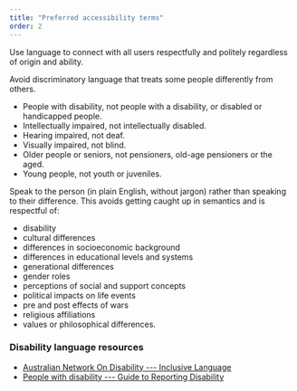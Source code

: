```yaml
---
title: "Preferred accessibility terms"
order: 2
---
```


Use language to connect with all users respectfully and politely regardless of origin and ability.

Avoid discriminatory language that treats some people differently from others.

- People with disability, not people with a disability, or disabled or handicapped people.
- Intellectually impaired, not intellectually disabled.
- Hearing impaired, not deaf.
- Visually impaired, not blind.
- Older people or seniors, not pensioners, old-age pensioners or the aged.
- Young people, not youth or juveniles.

Speak to the person (in plain English, without jargon) rather than speaking to their difference. This avoids getting caught up in semantics and is respectful of:

- disability
- cultural differences
- differences in socioeconomic background
- differences in educational levels and systems
- generational differences
- gender roles
- perceptions of social and support concepts
- political impacts on life events
- pre and post effects of wars
- religious affiliations
- values or philosophical differences.

### Disability language resources

- [Australian Network On Disability --- Inclusive Language](http://www.and.org.au/pages/inclusive-language.html)
- [People with disability --- Guide to Reporting Disability](http://pwd.org.au/library/guide-to-reporting-disability.html)

